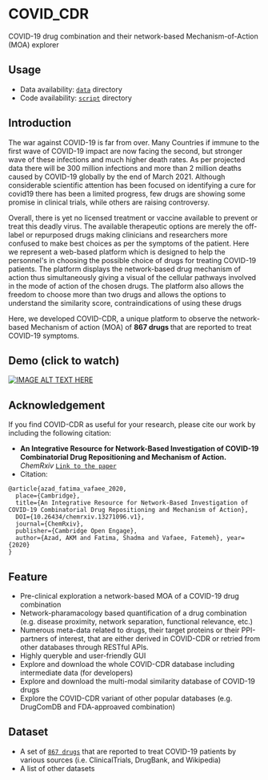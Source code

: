 # COVID_CDR
COVID-19 drug combination and their network-based Mechanism-of-Action (MOA) explorer

## Usage
- Data availability: [```data```](https://github.com/VafaeeLab/COVID_CDR/tree/main/data) directory
- Code availability: [```script```](https://github.com/VafaeeLab/COVID_CDR/tree/main/scripts) directory 

## Introduction
<p>The war against COVID-19 is far from over. Many Countries if immune to the first wave of COVID-19 impact are now facing the second, but stronger wave of these infections and much higher death rates. As per projected data there will be 300 million infections and more than 2 million deaths caused by COVID-19 globally by the end of March 2021. Although considerable scientific attention has been focused on identifying a cure for covid19 there has been a limited progress, few drugs are showing some promise in clinical trials, while others are raising controversy. </p>

<p>Overall, there is yet no licensed treatment or vaccine available to prevent or treat this deadly virus. The available therapeutic options are merely the off-label or repurposed drugs making clinicians and researchers more confused to make best choices as per the symptoms of the patient. Here we represent a web-based platform which is designed to help the personnel's in choosing the possible choice of drugs for treating COVID-19 patients. The platform displays the network-based drug mechanism of action thus simultaneously giving a visual of the cellular pathways involved in the mode of action of the chosen drugs. The platform also allows the freedom to choose more than two drugs and allows the options to understand the similarity score, contraindications of using these drugs</p>

<p>Here, we developed COVID-CDR, a unique platform to observe the network-based Mechanism of action (MOA) of <b>867 drugs </b> that are reported to treat COVID-19 symptoms.</p>

## Demo (click to watch)
[![IMAGE ALT TEXT HERE](https://img.youtube.com/vi/UsWSHu-wNCM/0.jpg)](https://youtu.be/tAd03VqbnXE)

## Acknowledgement
If you find COVID-CDR as useful for your research, please cite our work by including the following citation:
- <b>An Integrative Resource for Network-Based Investigation of COVID-19 Combinatorial Drug Repositioning and Mechanism of Action.</b> <i>ChemRxiv</i> [```Link to the paper```](https://chemrxiv.org/engage/chemrxiv/article-details/60c7523ff96a00638428817e)
- Citation:
```
@article{azad_fatima_vafaee_2020, 
  place={Cambridge}, 
  title={An Integrative Resource for Network-Based Investigation of COVID-19 Combinatorial Drug Repositioning and Mechanism of Action}, 
  DOI={10.26434/chemrxiv.13271096.v1}, 
  journal={ChemRxiv}, 
  publisher={Cambridge Open Engage}, 
  author={Azad, AKM and Fatima, Shadma and Vafaee, Fatemeh}, year={2020}
}
```
## Feature
- Pre-clinical exploration a network-based MOA of a COVID-19 drug combination
- Network-pharamacology based quantification of a drug combination (e.g. disease proximity, network separation, functional relevance, etc.)
- Numerous meta-data related to drugs, their target proteins or their PPI-partners of interest, that are either derived in COVID-CDR or retried from other databases through RESTful APIs.
- Highly queryble and user-friendly GUI
- Explore and download the whole COVID-CDR database including intermediate data (for developers)
- Explore and download the multi-modal similarity database of COVID-19 drugs
- Explore the COVID-CDR variant of other popular databases (e.g. DrugComDB and FDA-approaved combination)

## Dataset
- A set of [```867 drugs```](https://github.com/VafaeeLab/COVID_CDR/blob/main/data/allCOVID_drug_collection_full_v5.csv) that are reported to treat COVID-19 patients by various sources (i.e. ClinicalTrials, DrugBank, and Wikipedia)
- A list of other datasets
